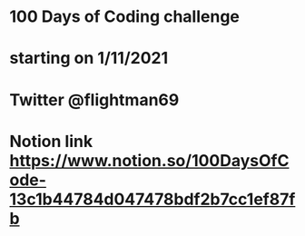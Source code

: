 # 100 Days of Coding challenge 
# starting on 1/11/2021
# Twitter @flightman69
# Notion link https://www.notion.so/100DaysOfCode-13c1b44784d047478bdf2b7cc1ef87fb
